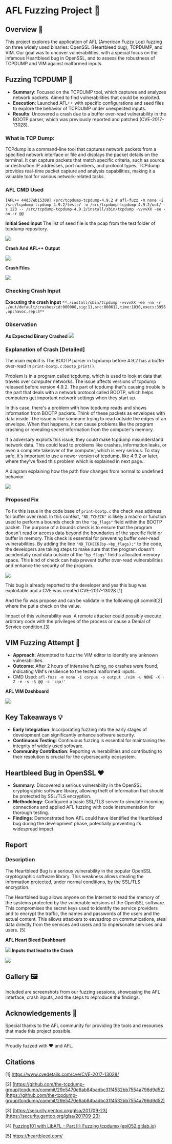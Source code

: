 # AFL Fuzzing Project :bug:

## Overview :mag_right:

This project explores the application of AFL (American Fuzzy Lop) fuzzing on three widely used binaries: OpenSSL (Heartbleed bug), TCPDUMP, and VIM. Our goal was to uncover vulnerabilities, with a special focus on the infamous Heartbleed bug in OpenSSL, and to assess the robustness of TCPDUMP and VIM against malformed inputs.

## Fuzzing TCPDUMP :satellite:

- **Summary**: Focused on the TCPDUMP tool, which captures and analyzes network packets. Aimed to find vulnerabilities that could be exploited.
- **Execution**: Launched AFL++ with specific configurations and seed files to explore the behavior of TCPDUMP under unexpected inputs.
- **Results**: Uncovered a crash due to a buffer over-read vulnerability in the BOOTP parser, which was previously reported and patched (CVE-2017-13028).
### What is TCP Dump:
TCPdump is a command-line tool that captures network packets from a specified network interface or file and displays the packet details on the terminal. It can capture packets that match specific criteria, such as source or destination IP addresses, port numbers, and protocol types. TCPdump provides real-time packet capture and analysis capabilities, making it a valuable tool for various network-related tasks.

### AFL CMD Used 
```
[AFL++ 44d37eb15308] /src/tcpdump-tcpdump-4.9.2 # afl-fuzz -m none -i /src/tcpdump-tcpdump-4.9.2/tests/ -o /src/tcpdump-tcpdump-4.9.2/out/ -s 123 -- /src/tcpdump-tcpdump-4.9.2/install/sbin/tcpdump -vvvvXX -ee -nn -r @@
```

**Initial Seed Input**
The list of seed file is the pcap from the test folder of tcpdump repository.

**![](https://lh7-us.googleusercontent.com/EONTsG3_XVxvhVcE-twsci9O6g0KlOcIRVWaB9MO45PFmubH2BQXltcGqjvlR_4j98mLHLS8yWEprIckYEXM8Caug8IVAU0xSBPm2yX17tOn5gGg-74enbnFXB5UYSm1-IDHQgrBlrkU6_uvCWvO7aE)**

**Crash And AFL++ Output**

**![](https://lh7-us.googleusercontent.com/WZlsg0AhldOsNdFpsWDiOwIYXgjcxQg20oPhPwIzG01ZtVCf96Vo4YVQy46jREHLxUFXtRlXV8RQMBiEkwCU1CQ2akIHM9Ej79FqP45PhvFnDoOZcREj8wzSFK6oZIXw61_aQ8hjwDhgWdlHvcP9i90)**

**Crash Files**

**![](https://lh7-us.googleusercontent.com/J4Zqkv2rChB0rXEdClekoO18NuNG43x8I9gTIpRg6ZN8QnCQOi83ye7XPA47hq541K6Q5jipUJ_bB894xzNHXjjsWSwjp5cALl92J3dgS29yW0lb-YMLLNTIfGdUyxWHwWjDXLpDhcqijyIN1dwXoJ4)**
### Checking Crash Input 
**Executing the crash Input**
`**./install/sbin/tcpdump -vvvvXX -ee -nn -r ./out/default/crashes/id:000000,sig:11,src:000612,time:1830,execs:3956,op:havoc,rep:3**`

### Observation
**As Expected Binary Crashed**
**![](https://lh7-us.googleusercontent.com/DWwepJLdBzzVBQhmKaEgRePCmMaNzwAcPQnnCpJNx_8qdRp7q7wG1zuRcKglkn-Dip9wo6UzXyAIgdkf5XblXuon3tgOWhksChj6ux665WBvh3y0oW4TvMMXWzFZ9JU_PdnXWKTZ68xTQdyHvhkQcVI)**
### Explanation of Crash [Detailed]


The main exploit is The BOOTP parser in tcpdump before 4.9.2 has a buffer over-read in `print-bootp.c:bootp_print()`.

Problem is in a program called tcpdump, which is used to look at data that travels over computer networks. The issue affects versions of tcpdump released before version 4.9.2. The part of tcpdump that's causing trouble is the part that deals with a network protocol called BOOTP, which helps computers get important network settings when they start up.

In this case, there's a problem with how tcpdump reads and shows information from BOOTP packets. Think of these packets as envelopes with data inside. The issue is like someone trying to read outside the edges of an envelope. When that happens, it can cause problems like the program crashing or revealing secret information from the computer's memory.

If a adversary exploits this issue, they could make tcpdump misunderstand network data. This could lead to problems like crashes, information leaks, or even a complete takeover of the computer, which is very serious. To stay safe, it's important to use a newer version of tcpdump, like 4.9.2 or later, where they've fixed this problem which is explained in next page..

A diagram explaining how the path flow changes from normal to undefined behavior


**![](https://lh7-us.googleusercontent.com/v2Yne-rZUOrZEFdLWFtcDSbqLW5YGBB2yLDceiaJFsz0eI6XIT5JnX6sbfYgGsQybpOePMfyVYb79QKK9x_z-LmNi7gNgD0VPzBOnQ-vch2_DVHEab35Z3NM73FSYTROVzH3_o5qvhVN4T4hX-A7PFg)**
### Proposed Fix

To fix this issue in the code base of  `print-bootp.c`  the check was address for buffer over read.
In this context, `"ND_TCHECK"` is likely a macro or function used to perform a bounds check on the `"bp_flags"` field within the BOOTP packet. The purpose of a bounds check is to ensure that the program doesn't read or access data beyond the boundaries of the specific field or buffer in memory. This check is essential for preventing buffer over-read vulnerabilities.
By adding the line `"ND_TCHECK(bp->bp_flags);"` to the code, the developers are taking steps to make sure that the program doesn't accidentally read data outside of the `"bp_flags"` field's allocated memory space. This kind of check can help prevent buffer over-read vulnerabilities and enhance the security of the program.

**![](https://lh7-us.googleusercontent.com/w0cO8S-Q_hThI5ADXFRwljTfxhu4egOgQ3b55fueqfJvdtYxNM7FzyjU_XmZFwsg9tiYXbcX8CdVszEJ7xT4ODBAHbcJ3ZrlOPFqSNSZf07hlCAI43CKPnfAYY4S8_VVUB6QS2GMghPFh5LZXnJ9fnw)**

This bug is already reported to the developer and yes this bug was exploitable and a CVE was created CVE-2017-13028 [1]

And the fix was propose and can be validate in the following git commit[2] where the put a check on the value.

Impact of this vulnerability was  A remote attacker could possibly execute arbitrary code with the privileges of the process or cause a Denial of Service condition.[3]



## VIM Fuzzing Attempt :memo:

- **Approach**: Attempted to fuzz the VIM editor to identify any unknown vulnerabilities.
- **Outcome**: After 2 hours of intensive fuzzing, no crashes were found, indicating VIM's resilience to the tested malformed inputs.
- CMD Used: `afl-fuzz -m none -i corpus -o output ./vim -u NONE -X -Z -e -s -S @@ -c ':qa!'`

**AFL VIM Dashboard**


**![](https://lh7-us.googleusercontent.com/fqKBFysiXoYikB9cX3v8M_cIKo-L0fCoX6MJUiMo3479eohEJMb6GRvqSL6tvq2CUnxfoMzeo0SiJK27gY71nJgY0XC0Tf4eWIoInoMAx7m0UnXgKHTD0a6wb5Upzl5C-uBuatvQWtFzB19FsY6b_Xc)**

## Key Takeaways :bulb:

- **Early Integration**: Incorporating fuzzing into the early stages of development can significantly enhance software security.
- **Continuous Testing**: Continuous fuzzing is essential for maintaining the integrity of widely used software.
- **Community Contribution**: Reporting vulnerabilities and contributing to their resolution is crucial for the cybersecurity ecosystem.
## Heartbleed Bug in OpenSSL :heart:

- **Summary**: Discovered a serious vulnerability in the OpenSSL cryptographic software library, allowing theft of information that should be protected by SSL/TLS encryption.
- **Methodology**: Configured a basic SSL/TLS server to simulate incoming connections and applied AFL fuzzing with code instrumentation for thorough testing.
- **Findings**: Demonstrated how AFL could have identified the Heartbleed bug during the development phase, potentially preventing its widespread impact.

## Report

### Description
The Heartbleed Bug is a serious vulnerability in the popular OpenSSL cryptographic software library. This weakness allows stealing the information protected, under normal conditions, by the SSL/TLS encryption. 

The Heartbleed bug allows anyone on the Internet to read the memory of the systems protected by the vulnerable versions of the OpenSSL software. This compromises the secret keys used to identify the service providers and to encrypt the traffic, the names and passwords of the users and the actual content. This allows attackers to eavesdrop on communications, steal data directly from the services and users and to impersonate services and users. [5]

**AFL Heart Bleed Dashboard**

**![](https://lh7-us.googleusercontent.com/10Co0SANN0O_RBT2lMn4JU9I_KGY-djMzyv96Z5ha7o65sHXeIvXkYiovHocxsj3fHzObLHAi_CWi9WD-dwLezoGDvWTtbGZ2JEG5RV6QOoSMlu_yBRF931IjfOQxZNgwo2HAF90LNPSzOkW_DugtN0)**
**Inputs that lead to the Crash** 

**![](https://lh7-us.googleusercontent.com/Gls5DxOwqxAEuBr59S8xr9EhcVM-Y3h-3AEYfB0Dw4Dd-4B8jzSUBUkXLft5PSud-AImu95yPDukbaqJ_UlQ8FQVRjuUf_yPnbzQR8BcbLYYvqRUEt75l6_VFnH-LcuXT2n16ZtMfelLiWYG6IKvsXU)**
## Gallery :framed_picture:

Included are screenshots from our fuzzing sessions, showcasing the AFL interface, crash inputs, and the steps to reproduce the findings.

## Acknowledgements :clap:

Special thanks to the AFL community for providing the tools and resources that made this project possible.

---

Proudly fuzzed with :heart: and AFL.

## Citations
[1] https://www.cvedetails.com/cve/CVE-2017-13028/

[2] [https://github.com/the-tcpdump-group/tcpdump/commit/29e5470e6ab84badbc31f4532bb7554a796d9d52](https://github.com/the-tcpdump-group/tcpdump/commit/29e5470e6ab84badbc31f4532bb7554a796d9d52)

[3] [https://security.gentoo.org/glsa/201709-23](https://security.gentoo.org/glsa/201709-23)

[4] [Fuzzing101 with LibAFL - Part III: Fuzzing tcpdump (epi052.gitlab.io)](https://epi052.gitlab.io/notes-to-self/blog/2021-11-20-fuzzing-101-with-libafl-part-3/)

[5] https://heartbleed.com/
